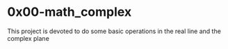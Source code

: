 # 0x00-math_complex

This project is devoted to do some basic operations in the real line and the complex plane
